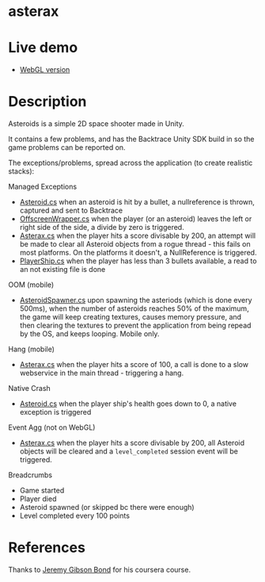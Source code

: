 # asterax

# Live demo

- [WebGL version](https://backtrace-labs.github.io/unity-asterax/)

# Description

Asteroids is a simple 2D space shooter made in Unity.

It contains a few problems, and has the Backtrace Unity SDK build in so the game problems can be reported on.

The exceptions/problems, spread across the application (to create realistic stacks):

Managed Exceptions
- [Asteroid.cs](Assets/__Scripts/Asteroid.cs) when an asteroid is hit by a bullet, a nullreference is thrown, captured and sent to Backtrace
- [OffscreenWrapper.cs](Assets/__Scripts/OffscreenWrapper.cs) when the player (or an asteroid) leaves the left or right side of the side, a divide by zero is triggered.
- [Asterax.cs](Assets/__Scripts/Asterax.cs) when the player hits a score divisable by 200, an attempt will be made to clear all Asteroid objects from a rogue thread - this fails on most platforms. On the platforms it doesn't, a NullReference is triggered.
- [PlayerShip.cs](Assets/__Scripts/PlayerShip.cs) when the player has less than 3 bullets available, a read to an not existing file is done

OOM (mobile)
- [AsteroidSpawner.cs](Assets/__Scripts/AsteroidSpawner.cs) upon spawning the asteriods (which is done every 500ms), when the number of asteroids reaches 50% of the maximum, the game will keep creating textures, causes memory pressure, and then clearing the textures to prevent the application from being repead by the OS, and keeps looping. Mobile only.

Hang (mobile)
- [Asterax.cs](Assets/__Scripts/Asterax.cs) when the player hits a score of 100, a call is done to a slow webservice in the main thread - triggering a hang.

Native Crash
- [Asteroid.cs](Assets/__Scripts/Asteroid.cs) when the player ship's health goes down to 0, a native exception is triggered

Event Agg (not on WebGL)
- [Asterax.cs](Assets/__Scripts/Asterax.cs) when the player hits a score divisable by 200, all Asteroid objects will be cleared and a `level_completed` session event will be triggered.

Breadcrumbs
- Game started
- Player died
- Asteroid spawned (or skipped bc there were enough)
- Level completed every 100 points

# References

Thanks to [Jeremy Gibson Bond](https://www.coursera.org/lecture/core-interaction-programming/challenge-1-scripting-needs-Vahew) for his coursera course.


